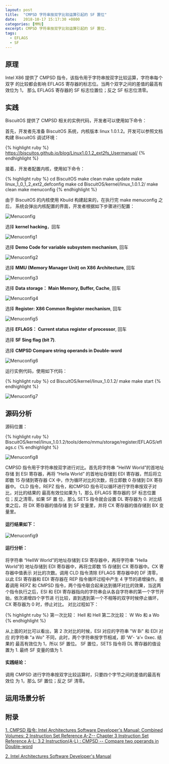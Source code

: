 ```yaml
---
layout: post
title:  "CMPSD 字符串按双字比较运算引起的 SF 置位"
date:   2018-10-17 15:17:30 +0800
categories: [MMU]
excerpt: CMPSD 字符串按双字比较运算引起的 SF 置位.
tags:
  - EFLAGS
  - SF
---
```


## 原理

Intel X86 提供了 CMPSD 指令，该指令用于字符串按双字比较运算，字符串每个双字
的比较都会影响 EFLAGS 寄存器的标志位。当两个双字之间的差值的最高有效位为 1，
那么 EFLAGS 寄存器的 SF 标志位置位；反之 SF 标志位清零。

## 实践

BiscuitOS 提供了 CMPSD 相关的实例代码，开发者可以使用如下命令：

首先，开发者先准备 BiscuitOS 系统，内核版本 linux 1.0.1.2。开发可以参照文档
构建 BiscuitOS 调试环境：

{% highlight ruby %}
https://biscuitos.github.io/blog/Linux1.0.1.2_ext2fs_Usermanual/
{% endhighlight %}


接着，开发者配置内核，使用如下命令：

{% highlight ruby %}
cd BiscuitOS
make clean
make update
make linux_1_0_1_2_ext2_defconfig
make
cd BiscuitOS/kernel/linux_1.0.1.2/
make clean
make menuconfig
{% endhighlight %}

由于 BiscuitOS 的内核使用 Kbuild 构建起来的，在执行完 make menuconfig 之后，
系统会弹出内核配置的界面，开发者根据如下步骤进行配置：

![Menuconfig](https://raw.githubusercontent.com/EmulateSpace/PictureSet/master/BiscuitOS/kernel/MMU000003.png)

选择 **kernel hacking**，回车

![Menuconfig1](https://raw.githubusercontent.com/EmulateSpace/PictureSet/master/BiscuitOS/kernel/MMU000004.png)

选择 **Demo Code for variable subsystem mechanism**, 回车

![Menuconfig2](https://raw.githubusercontent.com/EmulateSpace/PictureSet/master/BiscuitOS/kernel/MMU000005.png)

选择 **MMU (Memory Manager Unit) on X86 Architecture**, 回车

![Menuconfig3](https://raw.githubusercontent.com/EmulateSpace/PictureSet/master/BiscuitOS/kernel/MMU000006.png)

选择 **Data storage： Main  Memory, Buffer, Cache**, 回车

![Menuconfig4](https://raw.githubusercontent.com/EmulateSpace/PictureSet/master/BiscuitOS/kernel/MMU000007.png)

选择 **Register: X86 Common Register mechanism**, 回车

![Menuconfig5](https://raw.githubusercontent.com/EmulateSpace/PictureSet/master/BiscuitOS/kernel/MMU000008.png)

选择 **EFLAGS： Current status register of processor**, 回车

选择 **SF  Sing flag (bit 7)**.

选择 **CMPSD   Compare string operands in Double-word**

![Menuconfig6](https://raw.githubusercontent.com/EmulateSpace/PictureSet/master/BiscuitOS/kernel/MMU000387.png)

运行实例代码，使用如下代码：

{% highlight ruby %}
cd BiscuitOS/kernel/linux_1.0.1.2/
make 
make start
{% endhighlight %}

![Menuconfig7](https://raw.githubusercontent.com/EmulateSpace/PictureSet/master/BiscuitOS/kernel/MMU000388.png)

## 源码分析

源码位置：

{% highlight ruby %}
BiscuitOS/kernel/linux_1.0.1.2/tools/demo/mmu/storage/register/EFLAGS/eflags.c
{% endhighlight %}

![Menuconfig8](https://raw.githubusercontent.com/EmulateSpace/PictureSet/master/BiscuitOS/kernel/MMU000389.png)

CMPSD 指令用于字符串按双字进行对比。首先将字符串 “HellW World”的首地址存储
到 ESI 寄存器，再将 “Hella World” 的首地址存储到 EDI 寄存器，然后将立即数 
15 存储到寄存器 CX 中，作为循环对比的次数，将立即数 0 存储到 DX 寄存器中。
CLD 指令，REPZ 指令，和CMPSD 指令可以循环进行字符串按双子对比，对比的结果的
最高有效位如果为 1，那么 EFLAGS 寄存器的 SF 标志位置位；反之清零。如果 SF 置
位，那么 SETS 指令就会设置 DL 寄存器为 0. 对比结束之后，将 DX 寄存器的值存储
到 SF 变量里，并将 CX 寄存器的值存储到 BX 变量里。

#### 运行结果如下：

![Menuconfig9](https://raw.githubusercontent.com/EmulateSpace/PictureSet/master/BiscuitOS/kernel/MMU000390.png)

#### 运行分析：

将字符串 “HellW World”的地址存储到 ESI 寄存器中，再将字符串 “Hella World”的
地址存储到 EDI 寄存器中，再将立即数 15 存储到 CX 寄存器中。CX 寄存器中值表示
对比的次数。调用 CLD 指令清除 EFLAGS 寄存器中的 DF 清零，以此 ESI 寄存器和 
EDI 寄存器在 REP 指令循环过程中产生 4 字节的递增操作。接着调用 REPZ 和 
CMPSD 指令，两个指令联合起来达到循环对比的效果，当这两个指令执行之后，ESI 
和 EDI 寄存器指向的字符串会从各自字符串的第一个字节开始，依次递增四个字节进
行比较，直到遇到第一个不相等的双字时候停止循环， CX 寄存器为 0 时，停止对比。
对比过程如下：

{% highlight ruby %}
第一次比较： Hell 和 Hell
第二次比较： W Wo 和 a Wo
{% endhighlight %}

从上面的对比可以看出，第 2 次对比的时候，ESI 对应的字符串 "W Bi" 和 EDI 对应
的字符串 "a Wo" 不同，此时，两个字符串按字节相减，即 ‘W’- ‘a’= 0xec. 结果的
最高有效位为 1，所以 SF 置位。 SF 置位，SETS 指令将 DL 寄存器的值设置为 1. 
最终 SF 变量的值为 1.

#### 实践结论：

调用 CMPSD 进行字符串按双字比较运算时，只要四个字节之间的差值的最高有效位
为 1，那么 SF 置位；反之 SF 清零。

## 运用场景分析

## 附录

[1. CMPSD 指令: Intel Architectures Software Developer's Manual: Combined Volumes: 2 Instruction Set Reference,A-Z-- Chapter 3 Instruction Set Reference,A-L: 3.2 Instruction(A-L) : CMPSD -- Compare two operands in Double-word](https://software.intel.com/en-us/articles/intel-sdm)

[2. Intel Architectures Software Developer's Manual](https://github.com/BiscuitOS/Documentation/blob/master/Datasheet/Intel-IA32_DevelopmentManual.pdf)
